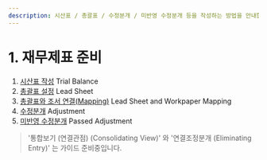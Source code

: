 ```yaml
---
description: 시산표 / 총괄표 / 수정분개 / 미반영 수정분개 등을 작성하는 방법을 안내합니다.
---
```


# 1. 재무제표 준비

1. [시산표 작성](3-1..md) Trial Balance
2. [총괄표 설정](3-2..md) Lead Sheet
3. [총괄표와 조서 연결\(Mapping\)](3-3..md) Lead Sheet and Workpaper Mapping
4. [수정분개](3-4..md) Adjustment
5. [미반영 수정분개](3-5..md) Passed Adjustment

> '통합보기 \(연결관점\) \(Consolidating View\)' 와 '연결조정분개 \(Eliminating Entry\)' 는 가이드 준비중입니다.

